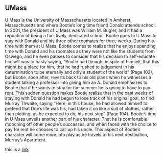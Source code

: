 ## UMass


U Mass is the University of Massachusetts located in Amherst, Massachusetts and where Bootie’s long time friend Donald attends school. In 2001, the president of U Mass was William M. Bugler, and it had a repuation of being a fun, lively, dedicated school. Bootie goes to U Mass to stay with Donald and his three other roomates for three weeks. During his time with them at U Mass, Bootie comes to realize that he enjoys spending time with Donald and his roomates as they were not like the students from Oswego, and he even pauses to consider that his decision to self-educate himself was to hasty saying, “Bootie had though, in spite of himself, that this might be a place for him, that he had rushed to judgement in his determination to be eternally and only a student of the world” (Page 102), but Bootie, soon after, reverts back to his old plans when he witnesses a student talking a professor into giving him an A. Donald emphasizes to Bootie that if he wants to stay for the summer he is going to have to pay rent. This sudden question makes Bootie realize that in the past weeks of staying with Donald he had begun to lose track of his original goal, to find Murray Thwaite, saying “Here, in this house, he had allowed himself to pretend that Don’s life was his, had taken it on like a suit of clothes, rather than plotting, as he expected to do, his next step” (Page 104). Bootie’s time in U Mass unveils another part of his character. That he is comfortable mooching off other people’s successes, and when faced with the choice to pay for rent he chooses to call up his uncle. This aspect of Bootie’s character will come more into play as he travels to his next destination, Murray’s Apartment.

this is a
[link](https://en.wikipedia.org/wiki/University_of_Massachusetts)

